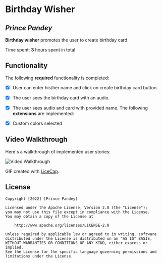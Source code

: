 # Birthday Wisher 

## *Prince Pandey*

**Birthday wisher** promotes the user to create birthday card.

Time spent: **3** hours spent in total

## Functionality 

The following **required** functionality is completed:

* [x] User can enter his/her name and click on create birthday card button.
* [x] The user sees the birthday card with an audio.
* [x] The user sees audio and card with provided name.
The following **extensions** are implemented:

* [x] Custom colors selected

## Video Walkthrough

Here's a walkthrough of implemented user stories:

<img src='https://j.gifs.com/BrOvQN.gif' title='Video Walkthrough' width='' alt='Video Walkthrough' />

GIF created with [LiceCap](http://www.cockos.com/licecap/).

## License

    Copyright [2022] [Prince Pandey]

    Licensed under the Apache License, Version 2.0 (the "License");
    you may not use this file except in compliance with the License.
    You may obtain a copy of the License at

        http://www.apache.org/licenses/LICENSE-2.0

    Unless required by applicable law or agreed to in writing, software
    distributed under the License is distributed on an "AS IS" BASIS,
    WITHOUT WARRANTIES OR CONDITIONS OF ANY KIND, either express or implied.
    See the License for the specific language governing permissions and
    limitations under the License.
